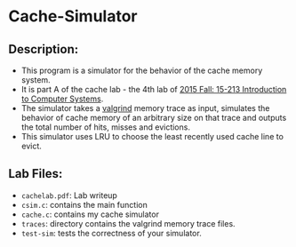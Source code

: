 # Cache-Simulator
## Description:
  - This program is a simulator for the behavior of the cache memory system.
  - It is part A of the cache lab - the 4th lab of [2015 Fall: 15-213 Introduction to Computer Systems](https://www.cs.cmu.edu/afs/cs/academic/class/15213-f15/www/schedule.html).
  - The simulator takes a [valgrind](https://man7.org/linux/man-pages/man1/valgrind.1.html) memory trace as input, simulates the behavior of cache memory of an arbitrary size on that trace and outputs the total number of hits, misses and evictions.
  - This simulator uses LRU to choose the least recently used cache line to evict.

## Lab Files:
 - `cachelab.pdf`:  Lab writeup
- `csim.c`: contains the main function
- `cache.c`: contains my cache simulator
- `traces`: directory contains the valgrind memory trace files.
- `test-sim`: tests the correctness of your simulator.

